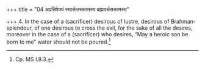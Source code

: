 +++
title = "04 अप्रतिषेक्यं स्यात्तेजस्कामस्य ब्रह्मवर्चसकामस्य"

+++
4. In the case of a (sacrificer) desirous of lustre, desirous of Brahman-splendour, of one desirous to cross the evil, for the sake of all the desires, moreover in the case of a (sacrificer) who desires, “May a heroic son be born to me” water should not be poured.[^1]   


[^1]: Cp. MS I.8.3.  
